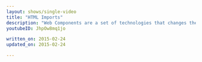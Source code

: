 ```yaml
---
layout: shows/single-video
title: "HTML Imports"
description: "Web Components are a set of technologies that changes the way you develop web apps entirely. By making components scoped and reusable in standardized way, your web development will step up to the next level. In this video, you will learn how to work with HTML Imports."
youtubeID: JhpOw8mq1jo

written_on: 2015-02-24
updated_on: 2015-02-24

---
```

